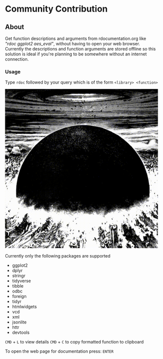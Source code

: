 # Community Contribution

## About 
Get function descriptions and arguments from rdocumentation.org like *"rdoc ggplot2 aes_eval"*, without having to open your web browser. Currently the descriptions and function arguments are stored offline so this solution is ideal if you're planning to be somewhere without an internet connection. 

### Usage

Type `rdoc` followed by your query which is of the form `<library> <function>` 

![Alt Text](./rdoc_usage.gif)

Currently only the following packages are supported
- ggplot2
- dplyr
- stringr
- tidyverse
- tibble
- odbc
- foreign
- tidyr
- htmlwidgets
- vcd
- xml
- jsonlite
- httr
- devtools

`CMD` + `L` to view details
`CMD` + `C` to copy formatted function to clipboard

To open the web page for documentation press: `ENTER`
